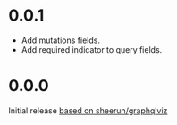 # 0.0.1

- Add mutations fields.
- Add required indicator to query fields.

# 0.0.0

Initial release [based on sheerun/graphqlviz](https://github.com/sheerun/graphqlviz)
